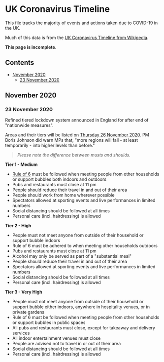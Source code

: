 # UK Coronavirus Timeline <!-- omit in toc -->

This file tracks the majority of events and actions taken due to COVID-19 in the UK.

Much of this data is from the [UK Coronavirus Timeline from Wikipedia](<https://en.wikipedia.org/wiki/Timeline_of_the_COVID-19_pandemic_in_the_United_Kingdom_(January%E2%80%93June_2020)>).

**This page is incomplete.**

## Contents <!-- omit in toc -->

- [November 2020](#november-2020)
  - [23 November 2020](#23-november-2020)

## November 2020

### 23 November 2020

Refined tiered lockdown system announced in England for after end of "nationwide measures".

Areas and their tiers will be listed on [Thursday 26 November 2020](#26-november-2020). PM Boris Johnson did warn MPs that, "more regions will fall - at least temporarily - into higher levels than before."

> *Please note the difference between musts and shoulds.*

**Tier 1 - Medium**

- [Rule of 6](#14-september-2020) must be followed when meeting people from other households or support bubbles both indoors and outdoors
- Pubs and restaurants must close at 11 pm
- People should reduce their travel in and out of their area
- People should work from home wherever possible
- Spectators allowed at sporting events and live performances in limited numbers
- Social distancing should be followed at all times
- Personal care (incl. hairdressing) is allowed

**Tier 2 - High**

- People must not meet anyone from outside of their household or support bubble indoors
- Rule of 6 must be adhered to when meeting other households outdoors
- Pubs and restaurants must close at 11 pm
- Alcohol may only be served as part of a "substantial meal"
- People should reduce their travel in and out of their area
- Spectators allowed at sporting events and live performances in limited numbers
- Social distancing should be followed at all times
- Personal care (incl. hairdressing) is allowed

**Tier 3 - Very High**

- People must not meet anyone from outside of their household or support bubble either indoors, anywhere in hospitality venues, or in private gardens
- Rule of 6 must be followed when meeting people from other households or support bubbles in public spaces
- All pubs and restaurants must close, except for takeaway and delivery services
- All indoor entertainment venues must close
- People are advised not to travel in or out of their area
- Social distancing should be followed at all times
- Personal care (incl. hairdressing) is allowed